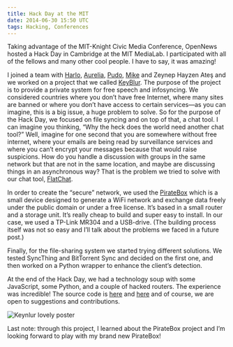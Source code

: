 ```yaml
---
title: Hack Day at the MIT
date: 2014-06-30 15:50 UTC
tags: Hacking, Conferences
---
```


Taking advantage of the MIT-Knight Civic Media Conference, OpenNews hosted a Hack Day in Cambridge at the MIT MediaLab. I participated with all of the fellows and many other cool people. I have to say, it was amazing!

I joined a team with [Harlo](https://twitter.com/harlo), [Aurelia](https://twitter.com/auremoser), [Pudo](https://twitter.com/pudo), [Mike](https://twitter.com/mtigas) and Zeynep Hayzen Ateş and we worked on a project that we called [KeyBlur](https://github.com/mozilla/keyblur). The purpose of the project is to provide a private system for free speech and infosyncing. We considered countries where you don’t have free Internet, where many sites are banned or where you don’t have access to certain services—as you can imagine, this is a big issue, a huge problem to solve. So for the purpose of the Hack Day, we focused on file syncing and on top of that, a chat tool. I can imagine you thinking, “Why the heck does the world need another chat tool?” Well, imagine for one second that you are somewhere without free internet, where your emails are being read by surveillance services and where you can’t encrypt your messages because that would raise suspicions. How do you handle a discussion with groups in the same network but that are not in the same location, and maybe are discussing things in an asynchronous way? That is the problem we tried to solve with our chat tool, [FlatChat](https://github.com/pudo/flatchat).

In order to create the “secure” network, we used the [PirateBox](http://www.piratebox.cc/) which is a small device designed to generate a WiFi network and exchange data freely under the public domain or under a free license. It’s based in a small router and a storage unit. It’s really cheap to build and super easy to install. In our case, we used a TP-Link MR304 and a USB-drive. (The building process itself was not so easy and I’ll talk about the problems we faced in a future post.)

Finally, for the file-sharing system we started trying different solutions. We tested SyncThing and BitTorrent Sync and decided on the first one, and then worked on a Python wrapper to enhance the client’s detection.

At the end of the Hack Day, we had a technology soup with some JavaScript, some Python, and a couple of hacked routers. The experience was incredible! The source code is [here](https://github.com/mozilla/keyblur) and [here](https://github.com/pudo/flatchat) and of course, we are open to suggestions and contributions.

![Keynlur lovely poster](/images/mit-poster.jpg)

Last note: through this project, I learned about the PirateBox project and I’m looking forward to play with my brand new PirateBox!
